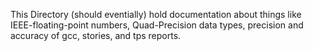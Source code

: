 This Directory (should eventially) hold documentation about
things like IEEE-floating-point numbers, Quad-Precision data types,
precision and accuracy of gcc, stories, and tps reports.
